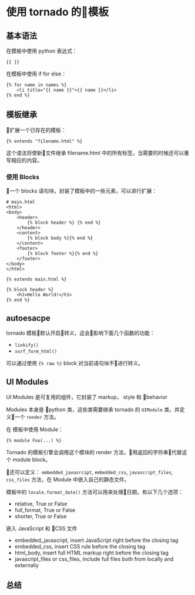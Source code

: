 # 使用 tornado 的模板

## 基本语法

在模板中使用 python 表达式：

```
{{ }}
```

在模板中使用 if for else：

```
{% for name in names %}
    <li title="{{ name }}">{{ name }}</li>
{% end %}
```


## 模板继承

扩展一个已存在的模板：

```
{% entends "filename.html" %}
```

这个语法将使新文件继承 filename.html 中的所有标签，当需要的时候还可以重写相应的内容。


### 使用 Blocks

一个 blocks 语句块，封装了模板中的一些元素，可以进行扩展：

```
# main.html
<html>
<body>
    <header>
        {% block header %} {% end %}
    </header>
    <content>
        {% block body %}{% end %}
    </content>
    <footer>
        {% block footer %}{% end %}
    </footer>
</body>
</html>
```

```
{% extends main.html %}

{% block header %}
    <h1>Hello World!</h1>
{% end %}
```

## autoesacpe

tornado 模板默认开启转义，这会影响下面几个函数的功能：

- `linkify()`
- `xsrf_form_html()`

可以通过使用 `{% raw %}` block 对当前语句块不进行转义。


## UI Modules

UI Modules 是可复用的组件，它封装了 markup， style 和 behavior


Modules 本身是 python 类，这些类需要继承 tornado 的 `UIModule` 类，并定义一个  `render` 方法。

在 模板中使用 Module：

```
{% module Foo(...) %}
```
 Tornado 的模板引擎会调用这个模块的 render 方法，用返回的字符串代替这个 module block。

 还可以定义： `embedded_javasrcipt`, `embedded_css`, `javascript_files`, `css_files` 方法，在 Module 中嵌入自己的静态文件。

 模板中的 `locale.format_date()` 方法可以用来处理日期，有以下几个选项：

 - relative, True or False
 - full_format, True or False
 - shorter, True or False

嵌入 JavaScript 和 CSS 文件

- embedded_javascript,  insert JavaScript right before the closing <body> tag
- embedded_css,  insert CSS rule before the closing <head> tag
- html_body, insert full HTML markup right before the closing </body> tag
- javascript_files or css_files, include full files both from locally and externally

## 总结

